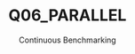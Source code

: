 ---
layout: docu
title: Q06_PARALLEL
subtitle: Continuous Benchmarking
selected: Tpch Sf1 Parallel
expanded: Benchmarking
benchmark: /individual_results/Q06_PARALLEL.html
---